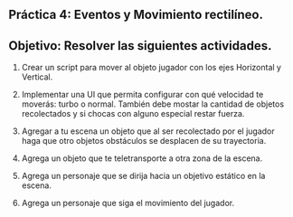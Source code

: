 ## Práctica 4: Eventos y Movimiento rectilíneo.
## Objetivo: Resolver las siguientes actividades.

1. Crear un script para mover al objeto jugador con los ejes Horizontal y Vertical.

      
      
2. Implementar una UI que permita configurar con qué velocidad te moverás: turbo o normal. También debe mostar la cantidad de objetos recolectados y si chocas con alguno especial restar fuerza. 

     

3. Agregar a tu escena un objeto que al ser recolectado por el jugador haga que otro objetos obstáculos se desplacen de su trayectoria. 
       
      
       
4. Agrega un objeto que te teletransporte a otra zona de la escena.

      
      
5. Agrega un personaje que se dirija hacia un objetivo estático en la escena.


      
6. Agrega un personaje que siga el movimiento del jugador. 

      
